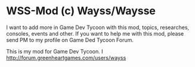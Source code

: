 WSS-Mod (c) Wayss/Waysse
=======
I want to add more in Game Dev Tycoon with this mod, topics, researches, consoles, events and other.
If you want to help me with this mod, please send PM to my profile on Game Ded Tycoon Forum.






























This is my mod for Game Dev Tycoon. I http://forum.greenheartgames.com/users/wayss
